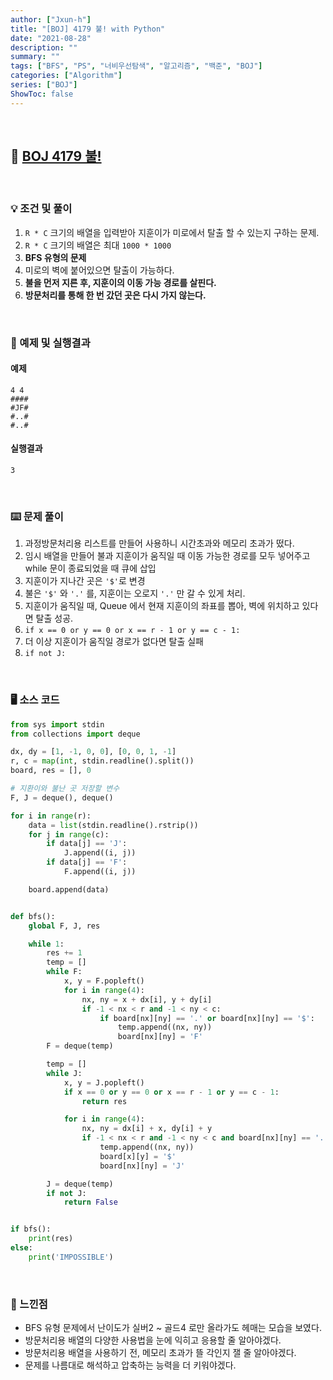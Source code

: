 ```yaml
---
author: ["Jxun-h"]
title: "[BOJ] 4179 불! with Python"
date: "2021-08-28"
description: ""
summary: ""
tags: ["BFS", "PS", "너비우선탐색", "알고리즘", "백준", "BOJ"]
categories: ["Algorithm"]
series: ["BOJ"]
ShowToc: false
---
```

<br>

## 📌 <a href="https://www.acmicpc.net/problem/4179" target="_blank">BOJ 4179 불!</a>
<br>

### 💡 조건 및 풀이

1.  `R * C` 크기의 배열을 입력받아 지훈이가 미로에서 탈출 할 수 있는지 구하는 문제.
2.  `R * C` 크기의 배열은 최대 `1000 * 1000`
3.  **BFS 유형의 문제**
4.  미로의 벽에 붙어있으면 탈출이 가능하다.
5.  **불을 먼저 지른 후, 지훈이의 이동 가능 경로를 살핀다.**
6.  **방문처리를 통해 한 번 갔던 곳은 다시 가지 않는다.**

<br>

### 🔖 예제 및 실행결과

#### 예제

```
4 4
####
#JF#
#..#
#..#
```

#### 실행결과
```
3
```

<br>

### ⌨️ 문제 풀이

1.  과정방문처리용 리스트를 만들어 사용하니 시간초과와 메모리 초과가 떴다.
2.  임시 배열을 만들어 불과 지훈이가 움직일 때 이동 가능한 경로를 모두 넣어주고 while 문이 종료되었을 때 큐에 삽입
3.  지훈이가 지나간 곳은 `'$'`로 변경
4.  불은 `'$'` 와 `'.'` 를, 지훈이는 오로지 `'.'` 만 갈 수 있게 처리.
5.  지훈이가 움직일 때, Queue 에서 현재 지훈이의 좌표를 뽑아, 벽에 위치하고 있다면 탈출 성공.
6.  `if x == 0 or y == 0 or x == r - 1 or y == c - 1:`
7.  더 이상 지훈이가 움직일 경로가 없다면 탈출 실패
8.  `if not J:`

<br>

### 🖥 소스 코드

```python
from sys import stdin
from collections import deque

dx, dy = [1, -1, 0, 0], [0, 0, 1, -1]
r, c = map(int, stdin.readline().split())
board, res = [], 0

# 지환이와 불난 곳 저장할 변수
F, J = deque(), deque()

for i in range(r):
    data = list(stdin.readline().rstrip())
    for j in range(c):
        if data[j] == 'J':
            J.append((i, j))
        if data[j] == 'F':
            F.append((i, j))

    board.append(data)


def bfs():
    global F, J, res

    while 1:
        res += 1
        temp = []
        while F:
            x, y = F.popleft()
            for i in range(4):
                nx, ny = x + dx[i], y + dy[i]
                if -1 < nx < r and -1 < ny < c:
                    if board[nx][ny] == '.' or board[nx][ny] == '$':
                        temp.append((nx, ny))
                        board[nx][ny] = 'F'
        F = deque(temp)

        temp = []
        while J:
            x, y = J.popleft()
            if x == 0 or y == 0 or x == r - 1 or y == c - 1:
                return res

            for i in range(4):
                nx, ny = dx[i] + x, dy[i] + y
                if -1 < nx < r and -1 < ny < c and board[nx][ny] == '.':
                    temp.append((nx, ny))
                    board[x][y] = '$'
                    board[nx][ny] = 'J'

        J = deque(temp)
        if not J:
            return False


if bfs():
    print(res)
else:
    print('IMPOSSIBLE')
```
<br>


### 💾 느낀점

- BFS 유형 문제에서 난이도가 실버2 ~ 골드4 로만 올라가도 헤매는 모습을 보였다.
- 방문처리용 배열의 다양한 사용법을 눈에 익히고 응용할 줄 알아야겠다.
- 방문처리용 배열을 사용하기 전, 메모리 초과가 뜰 각인지 잴 줄 알아야겠다.
- 문제를 나름대로 해석하고 압축하는 능력을 더 키워야겠다.